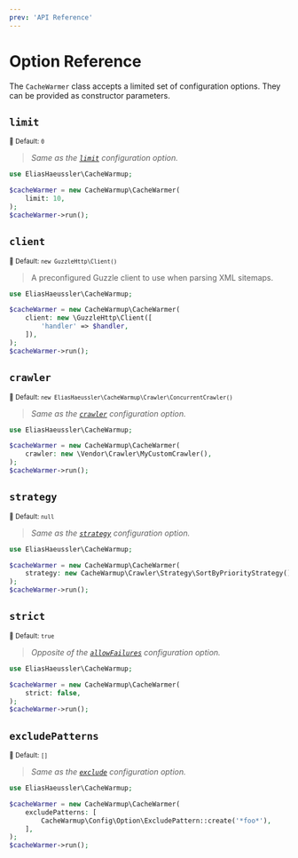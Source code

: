```yaml
---
prev: 'API Reference'
---
```


# Option Reference

The `CacheWarmer` class accepts a limited set of configuration
options. They can be provided as constructor parameters.

## `limit`

<small>🐝&nbsp;Default: `0`</small>

> *Same as the [`limit`](../config-reference/limit.md) configuration option.*

```php
use EliasHaeussler\CacheWarmup;

$cacheWarmer = new CacheWarmup\CacheWarmer(
    limit: 10,
);
$cacheWarmer->run();
```

## `client`

<small>🐝&nbsp;Default: `new GuzzleHttp\Client()`</small>

> A preconfigured Guzzle client to use when parsing XML sitemaps.

```php
use EliasHaeussler\CacheWarmup;

$cacheWarmer = new CacheWarmup\CacheWarmer(
    client: new \GuzzleHttp\Client([
        'handler' => $handler,
    ]),
);
$cacheWarmer->run();
```

## `crawler`

<small>🐝&nbsp;Default: `new EliasHaeussler\CacheWarmup\Crawler\ConcurrentCrawler()`</small>

> *Same as the [`crawler`](../config-reference/crawler.md) configuration option.*

```php
use EliasHaeussler\CacheWarmup;

$cacheWarmer = new CacheWarmup\CacheWarmer(
    crawler: new \Vendor\Crawler\MyCustomCrawler(),
);
$cacheWarmer->run();
```

## `strategy`

<small>🐝&nbsp;Default: `null`</small>

> *Same as the [`strategy`](../config-reference/strategy.md) configuration option.*

```php
use EliasHaeussler\CacheWarmup;

$cacheWarmer = new CacheWarmup\CacheWarmer(
    strategy: new CacheWarmup\Crawler\Strategy\SortByPriorityStrategy(),
);
$cacheWarmer->run();
```

## `strict`

<small>🐝&nbsp;Default: `true`</small>

> *Opposite of the [`allowFailures`](../config-reference/allow-failures.md) configuration option.*

```php
use EliasHaeussler\CacheWarmup;

$cacheWarmer = new CacheWarmup\CacheWarmer(
    strict: false,
);
$cacheWarmer->run();
```

## `excludePatterns`

<small>🐝&nbsp;Default: `[]`</small>

> *Same as the [`exclude`](../config-reference/exclude.md) configuration option.*

```php
use EliasHaeussler\CacheWarmup;

$cacheWarmer = new CacheWarmup\CacheWarmer(
    excludePatterns: [
        CacheWarmup\Config\Option\ExcludePattern::create('*foo*'),
    ],
);
$cacheWarmer->run();
```
